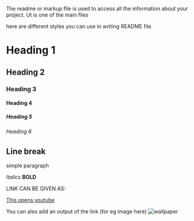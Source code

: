 The readme or markup file is used to access all the information about your project. Ut is one of the main files

here are different styles you can use in writing README file

# Heading 1
## Heading 2
### Heading 3
#### Heading 4
##### Heading 5
###### Heading 6

Line break
---

simple paragraph

*Italics*
**BOLD**

LINK CAN BE GIVEN AS:

[This opens youtube](youtube.com)

You can also add an output of the link (for eg image here)
![wallpaper](https://www.google.com/url?sa=i&url=https%3A%2F%2Fwww.freepik.com%2Ffree-photos-vectors%2Fwallpaper&psig=AOvVaw1TR-EzSJEpdoB2lCdrEnUS&ust=1720864903678000&source=images&cd=vfe&opi=89978449&ved=0CBEQjRxqFwoTCJjfmb2foYcDFQAAAAAdAAAAABAE)
